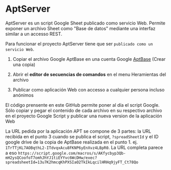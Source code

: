 # AptServer

AptServer es un script Google Sheet publicado como servicio Web. Permite exponer un archivo Sheet como "Base de datos" mediante una interfaz similar a un accesso REST.

Para funcionar el proyecto AptServer tiene que ser `publicado como un servicio Web`.

1. Copiar el archivo Google AptBase en una cuenta Google
    [AptBase](https://docs.google.com/spreadsheets/u/0/d/1TrTTjKL7AOBqthL2-ITdvqxAcu8U8P6yEnXvz4LBpR0/copy?usp=sharing) (Crear una copia)
    
2. Abrir el **editor de secuencias de comandos** en el menu Heramientas del archivo

3. Publicar como aplicación Web con accesso a cualquier persona incluso anónimos

El código prensente en este GitHub permite poner al día el script Google. Sólo copiar y pegar el contenido de cada archivo en su respectivo archivo en el proyecto Google Script y publicar una nueva version de la aplicación Web

La URL pedida por la aplicación APT se compone de 3 partes: la URL recibida en el punto 3 cuando se publica el script, `?spreadSheetId` y el ID google drive de la copia de AptBase realizada en el punto 1. ej. `1TrTTjKL7AOBqthL2-ITdvqxAcu8FKNP6yEnXvz4LBpR0`. La URL completa parece a eso `https://script.google.com/macros/s/AKfycbyp3Qb-mH2ysQCoofoT7omhJhYJ1tiEYYvc6WcDHw/exec?spreadsheetId=13u7K2hmcqKhPXSIaO2TkIkLqcilHRHq9jyFT_Ct78Qo` 
